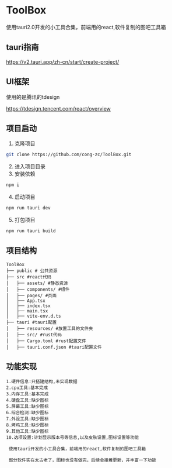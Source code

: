 # ToolBox
 使用tauri2.0开发的小工具合集，前端用的react,软件复制的图吧工具箱

## tauri指南
https://v2.tauri.app/zh-cn/start/create-project/

## UI框架
使用的是腾讯的tdesign

https://tdesign.tencent.com/react/overview

## 项目启动
1. 克隆项目
```bash
git clone https://github.com/cong-zc/ToolBox.git
```
2. 进入项目目录
3. 安装依赖
```bash
npm i
```
4. 启动项目
```bash
npm run tauri dev
```
5. 打包项目
```bash
npm run tauri build
```
## 项目结构
```
ToolBox
├── public # 公共资源
├── src #react代码
│   ├── assets/ #静态资源
│   ├── components/ #组件
│   ├── pages/ #页面
│   ├── App.tsx
│   ├── index.tsx
│   ├── main.tsx
│   ├── vite-env.d.ts
├── tauri #tauri配置
│   ├── resources/ #放置工具的文件夹
│   ├── src/ #rust代码
│   ├── Cargo.toml #rust配置文件
│   ├── tauri.conf.json #tauri配置文件

```
## 功能实现
```
1.硬件信息:只搭建结构,未实现数据
2.cpu工具:基本完成
3.内存工具:基本完成
4.硬盘工具:缺少图标
5.屏幕工具:缺少图标
6.综合检测:缺少图标
7.外设工具:缺少图标
8.烤鸡工具:缺少图标
9.其他工具:缺少图标
10.选项设置:计划显示版本号等信息,以及皮肤设置,图标设置等功能

 使用tauri开发的小工具合集，前端用的react,软件复制的图吧工具箱
 
 部分软件实在太古老了，图标也没有做完，后续会接着更新，并丰富一下功能